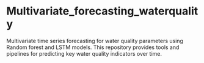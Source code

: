 # Multivariate_forecasting_waterquality
Multivariate time series forecasting for water quality parameters using Random forest and LSTM models. This repository provides tools and pipelines for predicting key water quality indicators over time.
